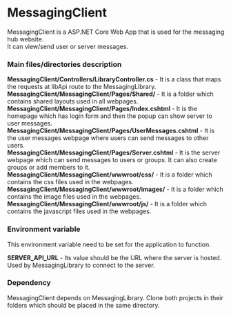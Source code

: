 # MessagingClient

MessagingClient is a ASP.NET Core Web App that is used for the messaging hub website.  
It can view/send user or server messages.  


### Main files/directories description  

**MessagingClient/Controllers/LibraryController.cs** - It is a class that maps the requests at libApi route to the MessagingLibrary.  
**MessagingClient/MessagingClient/Pages/Shared/** - It is a folder which contains shared layouts used in all webpages.  
**MessagingClient/MessagingClient/Pages/Index.cshtml** - It is the homepage which has login form and then the popup can show server to user messages.  
**MessagingClient/MessagingClient/Pages/UserMessages.cshtml** - It is the user messages webpage where users can send messages to other users.  
**MessagingClient/MessagingClient/Pages/Server.cshtml** - It is the server webpage which can send messages to users or groups. It can also create groups or add members to it.        
**MessagingClient/MessagingClient/wwwroot/css/** - It is a folder which contains the css files used in the webpages.  
**MessagingClient/MessagingClient/wwwroot/images/** - It is a folder which contains the image files used in the webpages.  
**MessagingClient/MessagingClient/wwwroot/js/** - It is a folder which contains the javascript files used in the webpages.  


### Environment variable  

This environment variable need to be set for the application to function.

**SERVER_API_URL** - Its value should be the URL where the server is hosted. Used by MessagingLibrary to connect to the server.


### Dependency

MessagingClient depends on MessagingLibrary. Clone both projects in their folders which should be placed in the same directory.  


